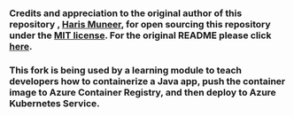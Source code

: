 ### Credits and appreciation to the original author of this repository , [Haris Muneer](https://github.com/harismuneer), for open sourcing this repository under the [MIT license](https://github.com/chtrembl/containerize-and-deploy-Java-app-to-Azure/blob/master/README.md).  For the original README please click [here](Flight-Booking-System-JavaServlets_App.README.md).

### This fork is being used by a learning module to teach developers how to containerize a Java app, push the container image to Azure Container Registry, and then deploy to Azure Kubernetes Service.

